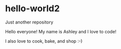 # hello-world2
Just another repository

Hello everyone! My name is Ashley and I love to code!

I also love to cook, bake, and shop :-) 
